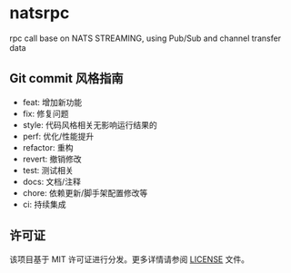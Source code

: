 # natsrpc
rpc call base on NATS STREAMING, using Pub/Sub and channel transfer data

## Git commit ⻛格指南

- feat: 增加新功能
- fix: 修复问题
- style: 代码⻛格相关⽆影响运⾏结果的
- perf: 优化/性能提升
- refactor: 重构
- revert: 撤销修改
- test: 测试相关
- docs: ⽂档/注释
- chore: 依赖更新/脚⼿架配置修改等
- ci: 持续集成

## 许可证

该项目基于 MIT 许可证进行分发。更多详情请参阅 [LICENSE](LICENSE) 文件。
